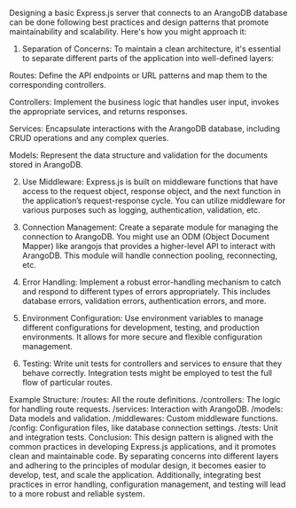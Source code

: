 Designing a basic Express.js server that connects to an ArangoDB database can be done following best practices and design patterns that promote maintainability and scalability. Here's how you might approach it:

1. Separation of Concerns:
To maintain a clean architecture, it's essential to separate different parts of the application into well-defined layers:

Routes: Define the API endpoints or URL patterns and map them to the corresponding controllers.

Controllers: Implement the business logic that handles user input, invokes the appropriate services, and returns responses.

Services: Encapsulate interactions with the ArangoDB database, including CRUD operations and any complex queries.

Models: Represent the data structure and validation for the documents stored in ArangoDB.

2. Use Middleware:
Express.js is built on middleware functions that have access to the request object, response object, and the next function in the application’s request-response cycle. You can utilize middleware for various purposes such as logging, authentication, validation, etc.

3. Connection Management:
Create a separate module for managing the connection to ArangoDB. You might use an ODM (Object Document Mapper) like arangojs that provides a higher-level API to interact with ArangoDB. This module will handle connection pooling, reconnecting, etc.

4. Error Handling:
Implement a robust error-handling mechanism to catch and respond to different types of errors appropriately. This includes database errors, validation errors, authentication errors, and more.

5. Environment Configuration:
Use environment variables to manage different configurations for development, testing, and production environments. It allows for more secure and flexible configuration management.

6. Testing:
Write unit tests for controllers and services to ensure that they behave correctly. Integration tests might be employed to test the full flow of particular routes.

Example Structure:
/routes: All the route definitions.
/controllers: The logic for handling route requests.
/services: Interaction with ArangoDB.
/models: Data models and validation.
/middlewares: Custom middleware functions.
/config: Configuration files, like database connection settings.
/tests: Unit and integration tests.
Conclusion:
This design pattern is aligned with the common practices in developing Express.js applications, and it promotes clean and maintainable code. By separating concerns into different layers and adhering to the principles of modular design, it becomes easier to develop, test, and scale the application. Additionally, integrating best practices in error handling, configuration management, and testing will lead to a more robust and reliable system.